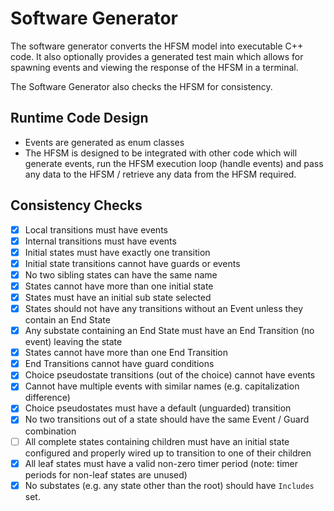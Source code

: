 # Software Generator

The software generator converts the HFSM model into executable C++
code. It also optionally provides a generated test main which allows
for spawning events and viewing the response of the HFSM in a
terminal.

The Software Generator also checks the HFSM for consistency.

## Runtime Code Design

* Events are generated as enum classes
* The HFSM is designed to be integrated with other code which will
  generate events, run the HFSM execution loop (handle events) and
  pass any data to the HFSM / retrieve any data from the HFSM
  required.

## Consistency Checks

- [x] Local transitions must have events
- [x] Internal transitions must have events
- [x] Initial states must have exactly one transition
- [x] Initial state transitions cannot have guards or events
- [x] No two sibling states can have the same name
- [x] States cannot have more than one initial state
- [x] States must have an initial sub state selected
- [x] States should not have any transitions without an Event unless
  they contain an End State
- [x] Any substate containing an End State must have an End Transition
  (no event) leaving the state
- [x] States cannot have more than one End Transition
- [x] End Transitions cannot have guard conditions
- [x] Choice pseudostate transitions (out of the choice) cannot have
      events
- [x] Cannot have multiple events with similar names
  (e.g. capitalization difference)
- [x] Choice pseudostates must have a default (unguarded) transition
- [x] No two transitions out of a state should have the same Event /
      Guard combination
- [ ] All complete states containing children must have an initial
  state configured and properly wired up to transition to one of their
  children
- [x] All leaf states must have a valid non-zero timer period (note:
  timer periods for non-leaf states are unused)
- [x] No substates (e.g. any state other than the root) should have
  `Includes` set.
